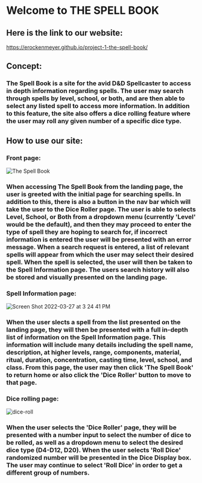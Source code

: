 # Welcome to THE SPELL BOOK
## Here is the link to our website:
https://erockenmeyer.github.io/project-1-the-spell-book/

## Concept:
### The Spell Book is a site for the avid D&D Spellcaster to access in depth information regarding spells. The user may search through spells by level, school, or both, and are then able to select any listed spell to access more information. In addition to this feature, the site also offers a dice rolling feature where the user may roll any given number of a specific dice type. 

## How to use our site:
### Front page:

![The Spell Book](https://user-images.githubusercontent.com/96094719/160299948-e280410e-a89c-48fd-a593-64d10405336b.gif)

### When accessing The Spell Book from the landing page, the user is greeted with the initial page for searching spells. In addition to this, there is also a button in the nav bar which will take the user to the Dice Roller page. The user is able to selects Level, School, or Both from a dropdown menu (currently 'Level' would be the default), and then they may proceed to enter the type of spell they are hoping to search for, if incorrect information is entered the user will be presented with an error message. When a search request is entered, a list of relevant spells will appear from which the user may select their desired spell. When the spell is selected, the user will then be taken to the Spell Information page. The users search history will also be stored and visually presented on the landing page.

### Spell Information page: 

![Screen Shot 2022-03-27 at 3 24 41 PM](https://user-images.githubusercontent.com/96094719/160300374-24c34dc4-2b14-45aa-b600-39b54aefb55e.png)

### When the user slects a spell from the list presented on the landing page, they will then be presented with a full in-depth list of information on the Spell Information page. This information will include many details including the spell name, description, at higher levels, range, components, material, ritual, duration, concentration, casting time, level, school, and class. From this page, the user may then click 'The Spell Book' to return home or also click the 'Dice Roller' button to move to that page.

### Dice rolling page: 

![dice-roll](https://user-images.githubusercontent.com/96094719/160299990-07221f5c-0bd0-4313-b8ce-8831b4f13573.gif)

### When the user selects the 'Dice Roller' page, they will be presented with a number input to select the number of dice to be rolled, as well as a dropdown menu to select the desired dice type (D4-D12, D20). When the user selects 'Roll Dice' randomized number will be presented in the Dice Display box. The user may continue to select 'Roll Dice' in order to get a different group of numbers. 

